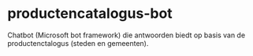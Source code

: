 # productencatalogus-bot

Chatbot (Microsoft bot framework) die antwoorden biedt op basis van de productenctalogus (steden en gemeenten).